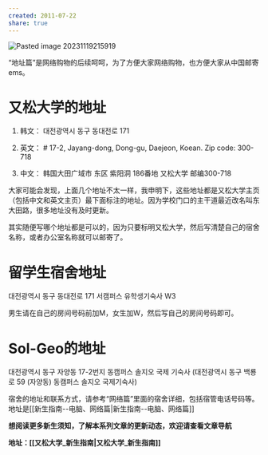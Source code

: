 ```yaml
---
created: 2011-07-22
share: true
---
```

![Pasted image 20231119215919](https://img.xcz.life/i/archive/obsidian/1741526421-0b.png)

“地址篇”是网络购物的后续呵呵，为了方便大家网络购物，也方便大家从中国邮寄ems。

# 又松大学的地址 

1. 韩文： 대전광역시 동구 동대전로 171 

2. 英文： # 17-2, Jayang-dong, Dong-gu, Daejeon, Koean. Zip code: 300-718 

3. 中文： 韩国大田广域市 东区 紫阳洞 186番地 又松大学 邮编300-718  <!--more-->

大家可能会发现，上面几个地址不太一样，我申明下，这些地址都是又松大学主页（包括中文和英文主页）最下面标注的地址。因为学校门口的主干道最近改名叫东大田路，很多地址没有及时更新。

其实随便写哪个地址都是可以的，因为只要标明又松大学，然后写清楚自己的宿舍名称，或者办公室名称就可以邮寄了。  

# 留学生宿舍地址

대전광역시 동구 동대전로 171 서캠퍼스 유학생기숙사 W3 

男生请在自己的房间号码前加M，女生加W，然后写自己的房间号码即可。  

# Sol-Geo的地址

대전광역시 동구 자양동 17-2번지 동캠퍼스 솔지오 국제 기숙사 (대전광역시 동구 백룡로 59 (자양동) 동캠퍼스 솔지오 국제기숙사)  

宿舍的地址和联系方式，请参考“网络篇”里面的宿舍详细，包括宿管电话号码等。地址是[[新生指南--电脑、网络篇|新生指南--电脑、网络篇]]

**想阅读更多新生须知，了解本系列文章的更新动态，欢迎请查看文章导航**

**地址：[[又松大学_新生指南|又松大学_新生指南]]**